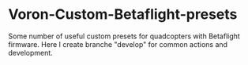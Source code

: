 # Voron-Custom-Betaflight-presets
Some number of useful custom presets for quadcopters with Betaflight firmware.
Here I create branche "develop" for common actions and development.

